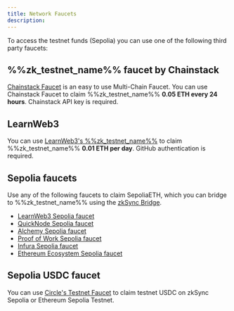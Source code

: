 ```yaml
---
title: Network Faucets
description:
---
```


To access the testnet funds (Sepolia) you can use one of the following third party faucets:

## %%zk_testnet_name%% faucet by Chainstack

[Chainstack Faucet](https://faucet.chainstack.com/zksync-testnet-faucet) is an easy to use
Multi-Chain Faucet. You can use Chainstack Faucet to claim %%zk_testnet_name%% **0.05 ETH
every 24 hours**. Chainstack API key is required.

## LearnWeb3

You can use [LearnWeb3's %%zk_testnet_name%%](https://learnweb3.io/faucets/zksync_sepolia/)
to claim %%zk_testnet_name%% **0.01 ETH per day**. GitHub authentication is required.

## Sepolia faucets

Use any of the following faucets to claim SepoliaETH, which you can bridge to %%zk_testnet_name%%
using the [zkSync Bridge](https://portal.zksync.io/bridge/).

- [LearnWeb3 Sepolia faucet](https://learnweb3.io/faucets/sepolia)
- [QuickNode Sepolia faucet](https://faucet.quicknode.com/ethereum/sepolia)
- [Alchemy Sepolia faucet](https://sepoliafaucet.com/)
- [Proof of Work Sepolia faucet](https://sepolia-faucet.pk910.de/)
- [Infura Sepolia faucet](https://www.infura.io/faucet/sepolia/)
- [Ethereum Ecosystem Sepolia faucet](https://www.ethereum-ecosystem.com/faucets/ethereum-sepolia)

## Sepolia USDC faucet

You can use [Circle's Testnet Faucet](https://faucet.circle.com/) to claim testnet USDC on zkSync Sepolia or Ethereum Sepolia Testnet.
